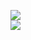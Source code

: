 [![](https://img.shields.io/badge/Made%20With-Github%20Spray-lightgrey.svg?style=for-the-badge&logo=github)](https://github.com/Annihil/github-spray#6904)  
[![](https://i.imgur.com/2DrTn0Z.gif)](https://github.com/Annihil/github-spray)